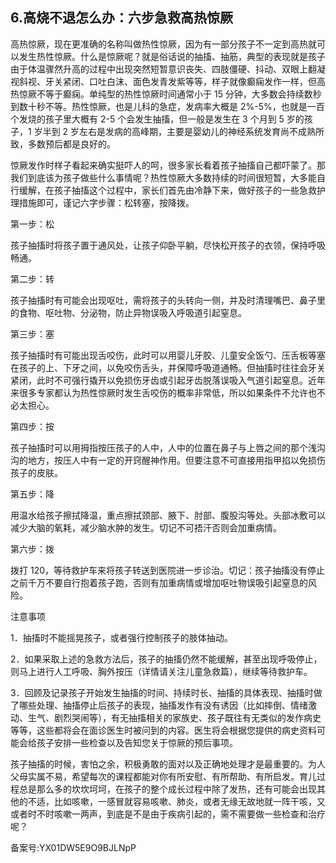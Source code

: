 ## 6.高烧不退怎么办：六步急救高热惊厥
高热惊厥，现在更准确的名称叫做热性惊厥，因为有一部分孩子不一定到高热就可以发生热性惊厥。什么是惊厥呢？就是俗话说的抽搐、抽筋，典型的表现就是孩子由于体温骤然升高的过程中出现突然短暂意识丧失、四肢僵硬、抖动、双眼上翻凝视斜视、牙关紧闭、口吐白沫、面色发青发紫等等，样子就像癫痫发作一样，但高热惊厥不等于癫痫。单纯型的热性惊厥时间通常小于 15 分钟，大多数会持续数秒到数十秒不等。热性惊厥，也是儿科的急症，发病率大概是 2%-5%，也就是一百个发烧的孩子里大概有 2-5 个会发生抽搐，但一般是发生在 3 个月到 5 岁的孩子，1 岁半到 2 岁左右是发病的高峰期，主要是婴幼儿的神经系统发育尚不成熟所致，多数预后都是良好的。


惊厥发作时样子看起来确实挺吓人的呵，很多家长看着孩子抽搐自己都吓蒙了。那我们到底该为孩子做些什么事情呢？热性惊厥大多数持续的时间很短暂，大多能自行缓解，在孩子抽搐这个过程中，家长们首先由冷静下来，做好孩子的一些急救护理措施即可，谨记六字步骤：松转塞，按降拨。


第一步：松


孩子抽搐时将孩子置于通风处，让孩子仰卧平躺，尽快松开孩子的衣领，保持呼吸畅通。


第二步：转


孩子抽搐时有可能会出现呕吐，需将孩子的头转向一侧，并及时清理嘴巴、鼻子里的食物、呕吐物、分泌物，防止异物误吸入呼吸道引起窒息。


第三步：塞


孩子抽搐时有可能出现舌咬伤，此时可以用婴儿牙胶、儿童安全饭勺、压舌板等塞在孩子的上、下牙之间，以免咬伤舌头，并保障呼吸道通畅。但抽搐时往往会牙关紧闭，此时不可强行撬开以免损伤牙齿或引起牙齿脱落误吸入气道引起窒息。近年来很多专家都认为热性惊厥时发生舌咬伤的概率非常低，所以如果条件不允许也不必太担心。


第四步：按


孩子抽搐时可以用拇指按压孩子的人中，人中的位置在鼻子与上唇之间的那个浅沟沟的地方，按压人中有一定的开窍醒神作用。但要注意不可直接用指甲掐以免损伤孩子的皮肤。


第五步：降


用温水给孩子擦拭降温，重点擦拭颈部、腋下、肘部、腹股沟等处。头部冰敷可以减少大脑的氧耗，减少脑水肿的发生。切记不可捂汗否则会加重病情。


第六步：拨


拨打 120，等待救护车来将孩子转送到医院进一步诊治。切记：孩子抽搐没有停止之前千万不要自行抱着孩子跑，否则有加重病情或增加呕吐物误吸引起窒息的风险。


注意事项


1．抽搐时不能摇晃孩子，或者强行控制孩子的肢体抽动。


2．如果采取上述的急救方法后，孩子的抽搐仍然不能缓解，甚至出现呼吸停止，则马上进行人工呼吸、胸外按压（详情请关注儿童急救篇），继续等待救护车。


3．回顾及记录孩子开始发生抽搐的时间、持续时长、抽搐的具体表现、抽搐时做了哪些处理、抽搐停止后孩子的表现，抽搐发作有没有诱因（比如摔倒、情绪激动、生气、剧烈哭闹等），有无抽搐相关的家族史、孩子既往有无类似的发作病史等等，这些都将会在面诊医生时被问到的内容。医生将会根据您提供的病史资料可能会给孩子安排一些检查以及告知您关于惊厥的预后事项。


孩子抽搐的时候，害怕之余，积极勇敢的面对以及正确地处理才是最重要的。为人父母实属不易，希望每次的课程都能对你有所安慰、有所帮助、有所启发。育儿过程总是那么多的坎坎坷坷，在孩子的整个成长过程中除了发热，还有可能会出现其他的不适，比如咳嗽，一感冒就容易咳嗽、肺炎，或者无缘无故地就一阵干咳，又或者时不时咳嗽一两声，到底是不是由于疾病引起的，需不需要做一些检查和治疗呢？


备案号:YX01DW5E9O9BJLNpP


